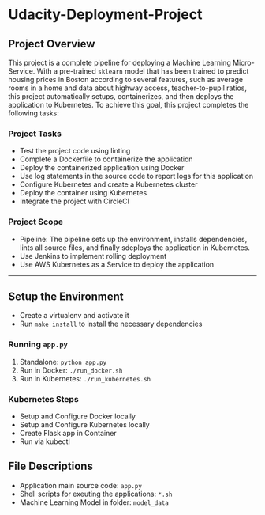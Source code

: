 
# Udacity-Deployment-Project

## Project Overview

This project is a complete pipeline for deploying a Machine Learning Micro-Service. With a pre-trained `sklearn` model that has been trained to predict housing prices in Boston according to several features, such as average rooms in a home and data about highway access, teacher-to-pupil ratios, this project automatically setups, containerizes, and then deploys the application to Kubernetes. To achieve this goal, this project completes the following tasks:

### Project Tasks

* Test the project code using linting
* Complete a Dockerfile to containerize the application
* Deploy the containerized application using Docker
* Use log statements in the source code to report logs for this application
* Configure Kubernetes and create a Kubernetes cluster
* Deploy the container using Kubernetes
* Integrate the project with CircleCI

### Project Scope

* Pipeline: The pipeline sets up the environment, installs dependencies, lints all source files, and finally sdeploys the application in Kubernetes.
* Use Jenkins to implement rolling deployment 
* Use AWS Kubernetes as a Service to deploy the application 

---

## Setup the Environment

* Create a virtualenv and activate it
* Run `make install` to install the necessary dependencies

### Running `app.py`

1. Standalone:  `python app.py`
2. Run in Docker:  `./run_docker.sh`
3. Run in Kubernetes:  `./run_kubernetes.sh`

### Kubernetes Steps

* Setup and Configure Docker locally
* Setup and Configure Kubernetes locally
* Create Flask app in Container
* Run via kubectl


## File Descriptions

* Application main source code: `app.py`
* Shell scripts for exeuting the applications: `*.sh`
* Machine Learning Model in folder: `model_data`

